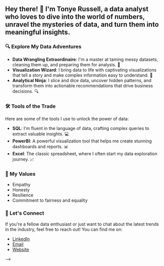## Hey there! 👋 I'm **Tonye Russell**, a **data analyst** who loves to dive into the world of numbers, unravel the mysteries of data, and turn them into **meaningful insights**.

### 🔍 Explore My Data Adventures

- **Data Wrangling Extraordinaire**: I'm a master at taming messy datasets, cleaning them up, and preparing them for analysis. 🧹
- **Visualization Wizard**: I bring data to life with captivating visualizations that tell a story and make complex information easy to understand. 🎨
- **Analytical Ninja**: I slice and dice data, uncover hidden patterns, and transform them into actionable recommendations that drive business decisions. 🔍

### 🛠️ Tools of the Trade

Here are some of the tools I use to unlock the power of data:

- **SQL**: I'm fluent in the language of data, crafting complex queries to extract valuable insights. 💻
- **PowerBI**: A powerful visualization tool that helps me create stunning dashboards and reports. 📊
- **Excel**: The classic spreadsheet, where I often start my data exploration journey. 📈

### 💎 My Values
- Empathy 
- Honesty 
- Resilience 
- Commitment to fairness and equality 

### 🤝 Let's Connect

If you're a fellow data enthusiast or just want to chat about the latest trends in the industry, feel free to reach out! You can find me on:

- [LinkedIn](https://www.linkedin.com/in/sotonyebiebele)
- [Email](mailto:tonyerussell1@gmail.com)
- [Website](https://bit.ly/sotonyebiebele)


-->

